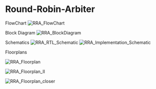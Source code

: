 # Round-Robin-Arbiter

FlowChart
![RRA_FlowChart](https://github.com/user-attachments/assets/e9b4a297-c99c-4282-a5af-1ad993ee3364)

Block Diagram
![RRA_BlockDiagram](https://github.com/user-attachments/assets/b1ac95cc-1d42-43c7-8bec-c465e791da2d)

Schematics
![RRA_RTL_Schematic](https://github.com/user-attachments/assets/3dcfa1c2-2ca9-4cfe-ae2a-77b23dbee201)
![RRA_Implementation_Schematic](https://github.com/user-attachments/assets/94cc84af-33de-49ab-97ae-59e1f684a09c)

Floorplans

![RRA_Floorplan](https://github.com/user-attachments/assets/9a046c01-d38d-4187-b259-8cb15c2086d0)

![RRA_Floorplan_II](https://github.com/user-attachments/assets/05fa7298-e384-495a-8ae3-a0d45b63167c)

![RRA_Floorplan_closer](https://github.com/user-attachments/assets/bef2b24c-49da-4880-981d-fe0c1c672784)
